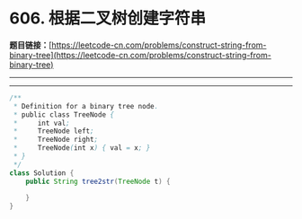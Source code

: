 # 606. 根据二叉树创建字符串

**题目链接：**[https://leetcode-cn.com/problems/construct-string-from-binary-tree](https://leetcode-cn.com/problems/construct-string-from-binary-tree)

---

<Cards card="leetcode_606_construct-string-from-binary-tree"></Cards>

---

```java
/**
 * Definition for a binary tree node.
 * public class TreeNode {
 *     int val;
 *     TreeNode left;
 *     TreeNode right;
 *     TreeNode(int x) { val = x; }
 * }
 */
class Solution {
    public String tree2str(TreeNode t) {
        
    }
}
```